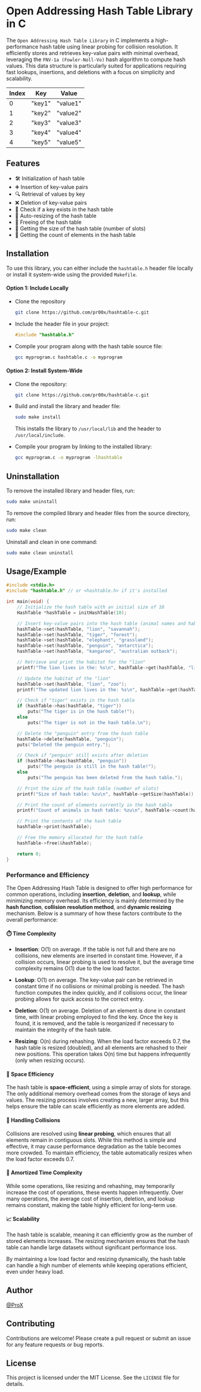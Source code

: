 # Open Addressing Hash Table Library in C

The `Open Addressing Hash Table Library` in C implements a high-performance hash table using linear probing for collision resolution. It efficiently stores and retrieves key-value pairs with minimal overhead, leveraging the `FNV-1a (Fowler-Noll-Vo)` hash algorithm to compute hash values. This data structure is particularly suited for applications requiring fast lookups, insertions, and deletions with a focus on simplicity and scalability.

| Index |     Key     |   Value   |
|-------|-------------|-----------|
|   0   |   "key1"    |  "value1" |
|   1   |   "key2"    |  "value2" |
|   2   |   "key3"    |  "value3" |
|   3   |   "key4"    |  "value4" |
|   4   |   "key5"    |  "value5" |

## Features

- 🛠️ Initialization of hash table  
- ➕ Insertion of key-value pairs  
- 🔍 Retrieval of values by key  
- ❌ Deletion of key-value pairs  
- 🔑 Check if a key exists in the hash table  
- 🔄 Auto-resizing of the hash table  
- 🧹 Freeing of the hash table  
- 📏 Getting the size of the hash table (number of slots)  
- 🔢 Getting the count of elements in the hash table

## Installation

To use this library, you can either include the `hashtable.h` header file locally or install it system-wide using the provided `Makefile`.

#### Option 1: Include Locally
- Clone the repository

    ```Bash
    git clone https://github.com/pr00x/hashtable-c.git
    ```

- Include the header file in your project:

    ```c
    #include "hashtable.h"
    ```

- Compile your program along with the hash table source file:

    ```Bash
    gcc myprogram.c hashtable.c -o myprogram
    ```

#### Option 2: Install System-Wide
- Clone the repository:

    ```Bash
    git clone https://github.com/pr00x/hashtable-c.git
    ```
- Build and install the library and header file:
    ```Bash
    sudo make install
    ```

    This installs the library to `/usr/local/lib` and the header to `/usr/local/include`.
- Compile your program by linking to the installed library:
    ```Bash
    gcc myprogram.c -o myprogram -lhashtable
    ```

## Uninstallation

To remove the installed library and header files, run:

```Bash
sudo make uninstall
```

To remove the compiled library and header files from the source directory, run:

```Bash
sudo make clean
```

Uninstall and clean in one command:

```Bash
sudo make clean uninstall
```

## Usage/Example

```c
#include <stdio.h>
#include "hashtable.h" // or <hashtable.h> if it's installed

int main(void) {
    // Initialize the hash table with an initial size of 10
    HashTable *hashTable = initHashTable(10);

    // Insert key-value pairs into the hash table (animal names and habitats)
    hashTable->set(hashTable, "lion", "savannah");
    hashTable->set(hashTable, "tiger", "forest");
    hashTable->set(hashTable, "elephant", "grassland");
    hashTable->set(hashTable, "penguin", "antarctica");
    hashTable->set(hashTable, "kangaroo", "australian outback");

    // Retrieve and print the habitat for the "lion"
    printf("The lion lives in the: %s\n", hashTable->get(hashTable, "lion"));

    // Update the habitat of the "lion"
    hashTable->set(hashTable, "lion", "zoo");
    printf("The updated lion lives in the: %s\n", hashTable->get(hashTable, "lion"));

    // Check if "tiger" exists in the hash table
    if (hashTable->has(hashTable, "tiger"))
        puts("The tiger is in the hash table!");
    else
        puts("The tiger is not in the hash table.\n");

    // Delete the "penguin" entry from the hash table
    hashTable->delete(hashTable, "penguin");
    puts("Deleted the penguin entry.");

    // Check if "penguin" still exists after deletion
    if (hashTable->has(hashTable, "penguin"))
        puts("The penguin is still in the hash table!");
    else
        puts("The penguin has been deleted from the hash table.");

    // Print the size of the hash table (number of slots)
    printf("Size of hash table: %zu\n", hashTable->getSize(hashTable));

    // Print the count of elements currently in the hash table
    printf("Count of animals in hash table: %zu\n", hashTable->count(hashTable));

    // Print the contents of the hash table
    hashTable->print(hashTable);

    // Free the memory allocated for the hash table
    hashTable->free(&hashTable);

    return 0;
}
```

### Performance and Efficiency

The Open Addressing Hash Table is designed to offer high performance for common operations, including **insertion**, **deletion**, and **lookup**, while minimizing memory overhead. Its efficiency is mainly determined by the **hash function**, **collision resolution method**, and **dynamic resizing** mechanism. Below is a summary of how these factors contribute to the overall performance:

#### ⏱️ Time Complexity

- **Insertion**: O(1) on average. If the table is not full and there are no collisions, new elements are inserted in constant time. However, if a collision occurs, linear probing is used to resolve it, but the average time complexity remains O(1) due to the low load factor.
  
- **Lookup**: O(1) on average. The key-value pair can be retrieved in constant time if no collisions or minimal probing is needed. The hash function computes the index quickly, and if collisions occur, the linear probing allows for quick access to the correct entry.
  
- **Deletion**: O(1) on average. Deletion of an element is done in constant time, with linear probing employed to find the key. Once the key is found, it is removed, and the table is reorganized if necessary to maintain the integrity of the hash table.

- **Resizing**: O(n) during rehashing. When the load factor exceeds 0.7, the hash table is resized (doubled), and all elements are rehashed to their new positions. This operation takes O(n) time but happens infrequently (only when resizing occurs).

#### 🧮 Space Efficiency

The hash table is **space-efficient**, using a simple array of slots for storage. The only additional memory overhead comes from the storage of keys and values. The resizing process involves creating a new, larger array, but this helps ensure the table can scale efficiently as more elements are added.

#### 🔀 Handling Collisions

Collisions are resolved using **linear probing**, which ensures that all elements remain in contiguous slots. While this method is simple and effective, it may cause performance degradation as the table becomes more crowded. To maintain efficiency, the table automatically resizes when the load factor exceeds 0.7.

#### 🔄 Amortized Time Complexity

While some operations, like resizing and rehashing, may temporarily increase the cost of operations, these events happen infrequently. Over many operations, the average cost of insertion, deletion, and lookup remains constant, making the table highly efficient for long-term use.

#### 📈 Scalability

The hash table is scalable, meaning it can efficiently grow as the number of stored elements increases. The resizing mechanism ensures that the hash table can handle large datasets without significant performance loss. 

By maintaining a low load factor and resizing dynamically, the hash table can handle a high number of elements while keeping operations efficient, even under heavy load.

## Author

[@ProX](https://www.github.com/pr00x)

## Contributing

Contributions are welcome! Please create a pull request or submit an issue for any feature requests or bug reports.

## License

This project is licensed under the MIT License. See the `LICENSE` file for details.